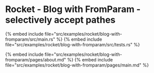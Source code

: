 # Rocket - Blog with FromParam - selectively accept pathes


{% embed include file="src/examples/rocket/blog-with-fromparam/src/main.rs" %}
{% embed include file="src/examples/rocket/blog-with-fromparam/src/tests.rs" %}

{% embed include file="src/examples/rocket/blog-with-fromparam/pages/about.md" %}
{% embed include file="src/examples/rocket/blog-with-fromparam/pages/main.md" %}



